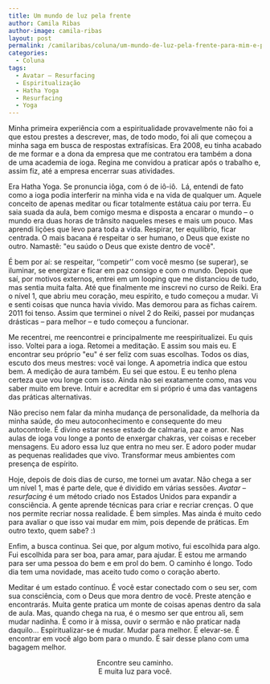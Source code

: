 ```yaml
---
title: Um mundo de luz pela frente
author: Camila Ribas
author-image: camila-ribas
layout: post
permalink: /camilaribas/coluna/um-mundo-de-luz-pela-frente-para-mim-e-para-voce/
categories:
  - Coluna
tags:
  - Avatar – Resurfacing
  - Espiritualização
  - Hatha Yoga
  - Resurfacing
  - Yoga
---
```

Minha primeira experiência com a espiritualidade provavelmente não foi a que estou prestes a descrever, mas, de todo modo, foi ali que começou a minha saga em busca de respostas extrafísicas. Era 2008, eu tinha acabado de me formar e a dona da empresa que me contratou era também a dona de uma academia de ioga. Regina me convidou a praticar após o trabalho e, assim fiz, até a empresa encerrar suas atividades.

Era Hatha Yoga. Se pronuncia iôga, com ó de iô-iô.  Lá, entendi de fato como a ioga podia interferir na minha vida e na vida de qualquer um. Aquele conceito de apenas meditar ou ficar totalmente estátua caiu por terra. Eu saia suada da aula, bem comigo mesma e disposta a encarar o mundo – o mundo era duas horas de trânsito naqueles meses e mais um pouco. Mas aprendi lições que levo para toda a vida. Respirar, ter equilíbrio, ficar centrada. O mais bacana é respeitar o ser humano, o Deus que existe no outro. Namastê: "eu saúdo o Deus que existe dentro de você".

É bem por aí: se respeitar, ‘’competir’’ com você mesmo (se superar), se iluminar, se energizar e ficar em paz consigo e com o mundo. Depois que saí, por motivos externos, entrei em um looping que me distanciou de tudo, mas sentia muita falta. Até que finalmente me inscrevi no curso de Reiki. Era o nível 1, que abriu meu coração, meu espírito, e tudo começou a mudar. Vi e senti coisas que nunca havia vivido. Mas demorou para as fichas caírem. 2011 foi tenso. Assim que terminei o nível 2 do Reiki, passei por mudanças drásticas – para melhor – e tudo começou a funcionar.

Me recentrei, me reencontrei e principalmente me reespiritualizei. Eu quis isso. Voltei para a ioga. Retomei a meditação. E assim sou mais eu. E encontrar seu próprio "eu" é ser feliz com suas escolhas. Todos os dias, escuto dos meus mestres: você vai longe. A apometria indica que estou bem. A medição de aura também. Eu sei que estou. E eu tenho plena certeza que vou longe com isso. Ainda não sei exatamente como, mas vou saber muito em breve. Intuir e acreditar em si próprio é uma das vantagens das práticas alternativas.

Não preciso nem falar da minha mudança de personalidade, da melhoria da minha saúde, do meu autoconhecimento e consequente do meu autocontrole. É divino estar nesse estado de calmaria, paz e amor. Nas aulas de ioga vou longe a ponto de enxergar chakras, ver coisas e receber mensagens. Eu adoro essa luz que entra no meu ser. E adoro poder mudar as pequenas realidades que vivo. Transformar meus ambientes com presença de espírito.

Hoje, depois de dois dias de curso, me tornei um avatar. Não chega a ser um nível 1, mas é parte dele, que é dividido em várias sessões. *Avatar – resurfacing* é um método criado nos Estados Unidos para expandir a consciência. A gente aprende técnicas para criar e recriar crenças. O que nos permite recriar nossa realidade. É bem simples. Mas ainda é muito cedo para avaliar o que isso vai mudar em mim, pois depende de práticas. Em outro texto, quem sabe? <img src="http://www.revistazena.com.br/wp-includes/images/smilies/simple-smile.png" alt=":)" class="wp-smiley" style="height: 1em; max-height: 1em;" />

Enfim, a busca continua. Sei que, por algum motivo, fui escolhida para algo. Fui escolhida para ser boa, para amar, para ajudar. E estou me armando para ser uma pessoa do bem e em prol do bem. O caminho é longo. Todo dia tem uma novidade, mas aceito tudo como o coração aberto.

Meditar é um estado contínuo. É você estar conectado com o seu ser, com sua consciência, com o Deus que mora dentro de você. Preste atenção e encontrarás. Muita gente pratica um monte de coisas apenas dentro da sala de aula. Mas, quando chega na rua, é o mesmo ser que entrou ali, sem mudar nadinha. É como ir à missa, ouvir o sermão e não praticar nada daquilo&#8230; Espiritualizar-se é mudar. Mudar para melhor. É elevar-se. É encontrar em você algo bom para o mundo. É sair desse plano com uma bagagem melhor.

<p align="center">
  Encontre seu caminho.<br /> E muita luz para você.
</p>